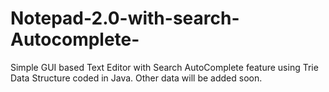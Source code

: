 # Notepad-2.0-with-search-Autocomplete-
Simple GUI based Text Editor with Search AutoComplete feature using Trie Data Structure coded in Java.
Other data will be added soon.
